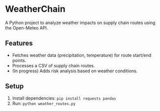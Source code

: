 # WeatherChain
A Python project to analyze weather impacts on supply chain routes using the Open-Meteo API.

## Features
- Fetches weather data (precipitation, temperature) for route start/end points.
- Processes a CSV of supply chain routes.
- (In progress) Adds risk analysis based on weather conditions.

## Setup
1. Install dependencies: `pip install requests pandas`
2. Run: `python weather_routes.py`